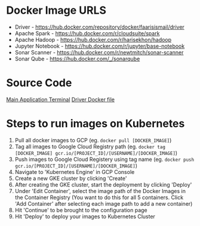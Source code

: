 # Docker Image URLS

* Driver - https://hub.docker.com/repository/docker/faarisismail/driver
* Apache Spark - https://hub.docker.com/r/cloudsuite/spark
* Apache Hadoop - https://hub.docker.com/r/harisekhon/hadoop
* Jupyter Notebook - https://hub.docker.com/r/jupyter/base-notebook
* Sonar Scanner - https://hub.docker.com/r/newtmitch/sonar-scanner
* Sonar Qube - https://hub.docker.com/_/sonarqube

# Source Code
[Main Application Terminal](/driver/driver.py)
[Driver Docker file](/driver/Dockerfile)

# Steps to run images on Kubernetes

1. Pull all docker images to GCP
   (eg. `docker pull [DOCKER_IMAGE]`)
2. Tag all images to Google Cloud Registry path
    (eg. `docker tag [DOCKER_IMAGE] gcr.io/[PROJECT_ID]/[USERNAME]/[DOCKER_IMAGE]`)
3. Push images to Google Cloud Registery using tag name
    (eg. `docker push gcr.io/[PROJECT_ID]/[USERNAME]/[DOCKER_IMAGE]`)
4. Navigate to 'Kubernetes Engine' in GCP Console
5. Create a new GKE cluster by clicking 'Create'
6. After creating the GKE cluster, start the deployment by clicking 'Deploy'
7. Under 'Edit Container', select the image path of the Docker Images in the Container Registry
   (You want to do this for all 5 containers. Click 'Add Container' after selecting each image path to add a new container)
8. Hit 'Continue' to be brought to the configuration page
9. Hit 'Deploy' to deploy your images to Kubernetes Cluster
